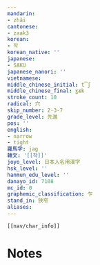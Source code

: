 ```yaml
---
mandarin:
- zhǎi
cantonese:
- zaak3
korean:
- 착
korean_native: ''
japanese:
- SAKU
japanese_nanori: ''
vietnamese:
middle_chinese_initial: t͡ʃ
middle_chinese_final: ɣæk
stroke_count: 10
radical: 穴
skip_number: 2-3-7
grade_level: 先進
pos: ''
english:
- narrow
- tight
羅馬字: jag
韓文: '[[작]]'
joyo_level: 日本人名用漢字
hsk_level: ''
hanmun_edu_level: ''
danayo_id: 7108
mc_id: 0
graphemic_classification: 乍
stand_in: 狭窄
aliases:
---
```

```meta-bind-embed
[[nav/char_info]]
```

# Notes
